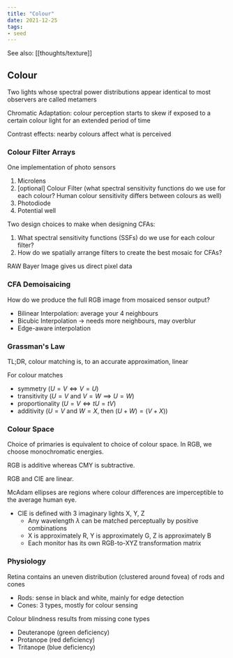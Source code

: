 ```yaml
---
title: "Colour"
date: 2021-12-25
tags:
- seed
---
```


See also: [[thoughts/texture]]

## Colour
Two lights whose spectral power distributions appear identical to most observers are called metamers

Chromatic Adaptation: colour perception starts to skew if exposed to a certain colour light for an extended period of time

Contrast effects: nearby colours affect what is perceived

### Colour Filter Arrays
One implementation of photo sensors 
1. Microlens
2. [optional] Colour Filter (what spectral sensitivity functions do we use for each colour? Human colour sensitivity differs between colours as well)
3. Photodiode
4. Potential well

Two design choices to make when designing CFAs:
1. What spectral sensitivity functions (SSFs) do we use for each colour filter?
2. How do we spatially arrange filters to create the best mosaic for CFAs?

RAW Bayer Image gives us direct pixel data

### CFA Demoisaicing
How do we produce the full RGB image from mosaiced sensor output?

- Bilinear Interpolation: average your 4 neighbours
- Bicubic Interpolation -> needs more neighbours, may overblur
- Edge-aware interpolation 

### Grassman's Law
TL;DR, colour matching is, to an accurate approximation, linear

For colour matches
- symmetry ($U = V \iff V = U$)
- transitivity ($U = V$ and $V = W \implies U = W$)
- proportionality ($U = V \iff tU = tV$)
- additivity ($U=V$ and $W=X$, then $(U+W)=(V+X)$)

### Colour Space
Choice of primaries is equivalent to choice of colour space. In RGB, we choose monochromatic energies.

RGB is additive whereas CMY is subtractive.

RGB and CIE are linear.

McAdam ellipses are regions where colour differences are imperceptible to the average human eye.

- CIE is defined with 3 imaginary lights X, Y, Z
	- Any wavelength $\lambda$ can be matched perceptually by positive combinations
	- X is approximately R, Y is approximately G, Z is approximately B
	- Each monitor has its own RGB-to-XYZ transformation matrix

### Physiology 
Retina contains an uneven distribution (clustered around fovea) of rods and cones
- Rods: sense in black and white, mainly for edge detection
- Cones: 3 types, mostly for colour sensing

Colour blindness results from missing cone types
- Deuteranope (green deficiency)
- Protanope (red deficiency)
- Tritanope (blue deficiency)

